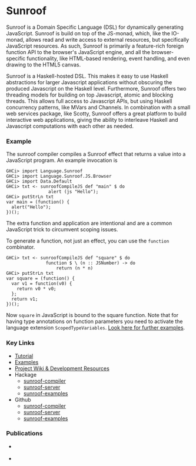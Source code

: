 Sunroof
=======

<div class="teaser">

Sunroof is a Domain Specific Language (DSL) for dynamically generating JavaScript.
Sunroof is build on top of the JS-monad, which, like the IO-monad, allows 
read and write access to external resources, but specifically JavaScript
resources. As such, Sunroof is primarily a feature-rich foreign
function API to the browser's JavaScript engine, and all the browser-specific
functionality, like HTML-based rendering, event handling, and even
drawing to the HTML5 canvas. 

</div>

Sunroof is a Haskell-hosted DSL. This
makes it easy to use Haskell abstractions for larger Javascript
applications without obscuring the produced Javascript on the Haskell
level. 
Furthermore, Sunroof offers two threading models for 
building on top Javascript, atomic and blocking threads.
This allows full access to Javascript APIs, but
using Haskell concurrency patterns, like MVars and Channels.
In combination with a small web services package, like Scotty,
Sunroof offers a great platform to build interactive web applications,
giving the ability to interleave Haskell and Javascript computations
with each other as needed.

### Example

The sunroof compiler compiles a Sunroof effect that returns a
value into a JavaScript program. An example invocation is

~~~
GHCi> import Language.Sunroof
GHCi> import Language.Sunroof.JS.Browser
GHCi> import Data.Default
GHCi> txt <- sunroofCompileJS def "main" $ do 
                alert (js "Hello");
GHCi> putStrLn txt
var main = (function() {
  alert("Hello");
})();
~~~

The extra function and application are intentional and are a common JavaScript
trick to circumvent scoping issues.

To generate a function, not just an effect, you can use the `function` combinator.

~~~
GHCi> txt <- sunroofCompileJS def "square" $ do
               function $ \ (n :: JSNumber) -> do
                   return (n * n)
GHCi> putStrLn txt
var square = (function() {
  var v1 = function(v0) {
    return v0 * v0;
  };
  return v1;
})();
~~~

Now `square` in JavaScript is bound to the square function. Note that for 
having type annotations on function parameters you need to activate the 
language extension `ScopedTypeVariables`. [Look here for further examples][examples].

### Key Links

 *  [Tutorial](https://github.com/ku-fpg/sunroof-compiler/wiki/Tutorial)
 *  [Examples][examples]
 *  [Project Wiki & Development Resources](https://github.com/ku-fpg/sunroof-compiler/wiki)
 *  Hackage
     + [sunroof-compiler](http://hackage.haskell.org/package/sunroof-compiler)
     + [sunroof-server](http://hackage.haskell.org/package/sunroof-server)
     + [sunroof-examples](http://hackage.haskell.org/package/sunroof-examples)
 *  Github
     + [sunroof-compiler](https://github.com/ku-fpg/sunroof-compiler)
     + [sunroof-server](https://github.com/ku-fpg/sunroof-server)
     + [sunroof-examples](https://github.com/ku-fpg/sunroof-examples)
 
### Publications

 * <div class="cite Farmer:12:WebDSLs"/>
 * <div class="cite Sculthorpe:13:ConstrainedMonad"/>



[examples]: https://github.com/ku-fpg/sunroof-compiler/wiki/Examples
